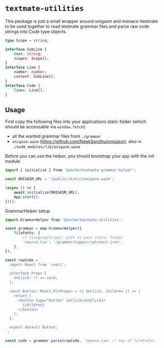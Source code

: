 # `textmate-utilities`

This package is just a small wrapper around onigasm and monaco-textmate to be used together to read textmate grammar files and parse raw code strings into Code type objects.

```typescript
type Scope = string;

interface SubLine {
    text: string;
    scopes: Scope[];
}
interface Line {
    number: number;
    content: SubLine[];
}
interface Code {
    lines: Line[];
}
```

## Usage

First copy the following files into your applications static folder (which should be accessable via `window.fetch`):

-   all the wanted grammar files from `./grammar`
-   `onigasm.wasm` (https://github.com/NeekSandhu/onigasm), also in `./node_modules/lib/onigasm.wasm`

Before you can use the helper, you should bootstrap your app with the init module

```typescript
import { initialize } from '@anche/textmate-grammar-helper';

const ONIGASM_URL = '/public/static/onigasm.wasm';

(async () => {
    await initialize(ONIGASM_URL);
    App.start();
})();
```

GrammarHelper setup

```typescript
import GrammarHelper from '@anche/textmate-utilities';

const grammar = new GrammarHelper({
    filePaths: {
        // [languageScope]: path to your static folder
        'source.tsx': '/grammar/typescriptreact.json',
    },
});

const rawCode = `
  import React from 'react';

  interface Props {
    onClick: () => void;
  };

  const Button: React.FC<Props> = ({ onClick, children }) => {
    return (
      <button type="button" onClick={onClick}>
        {children}
      </button>
    );
  };

  export default Button;
`;

const code = grammar.parse(rawCode, 'source.tsx' /* key of filePaths: languageScope */);
```
